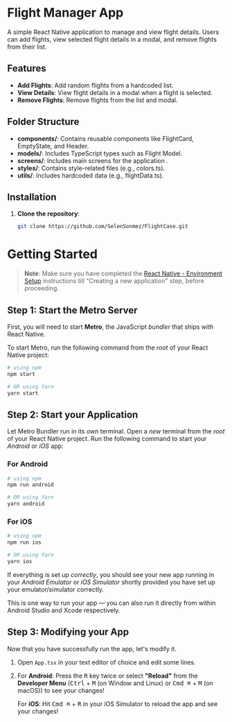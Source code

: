 # Flight Manager App

A simple React Native application to manage and view flight details. Users can add flights, view selected flight details in a modal, and remove flights from their list.

## Features

- **Add Flights**: Add random flights from a hardcoded list.
- **View Details**: View flight details in a modal when a flight is selected.
- **Remove Flights**: Remove flights from the list and modal.

## Folder Structure

- **components/**: Contains reusable components like FlightCard, EmptyState, and Header.
- **models/**: Includes TypeScript types such as Flight Model.
- **screens/**: Includes main screens for the application .
- **styles/**: Contains style-related files (e.g., colors.ts).
- **utils/**: Includes hardcoded data (e.g., flightData.ts).

## Installation

1. **Clone the repository**:
   ```bash
   git clone https://github.com/SelenSonmez/FlightCase.git
   ```

# Getting Started

> **Note**: Make sure you have completed the [React Native - Environment Setup](https://reactnative.dev/docs/environment-setup) instructions till "Creating a new application" step, before proceeding.

## Step 1: Start the Metro Server

First, you will need to start **Metro**, the JavaScript _bundler_ that ships _with_ React Native.

To start Metro, run the following command from the _root_ of your React Native project:

```bash
# using npm
npm start

# OR using Yarn
yarn start
```

## Step 2: Start your Application

Let Metro Bundler run in its _own_ terminal. Open a _new_ terminal from the _root_ of your React Native project. Run the following command to start your _Android_ or _iOS_ app:

### For Android

```bash
# using npm
npm run android

# OR using Yarn
yarn android
```

### For iOS

```bash
# using npm
npm run ios

# OR using Yarn
yarn ios
```

If everything is set up _correctly_, you should see your new app running in your _Android Emulator_ or _iOS Simulator_ shortly provided you have set up your emulator/simulator correctly.

This is one way to run your app — you can also run it directly from within Android Studio and Xcode respectively.

## Step 3: Modifying your App

Now that you have successfully run the app, let's modify it.

1. Open `App.tsx` in your text editor of choice and edit some lines.
2. For **Android**: Press the <kbd>R</kbd> key twice or select **"Reload"** from the **Developer Menu** (<kbd>Ctrl</kbd> + <kbd>M</kbd> (on Window and Linux) or <kbd>Cmd ⌘</kbd> + <kbd>M</kbd> (on macOS)) to see your changes!

   For **iOS**: Hit <kbd>Cmd ⌘</kbd> + <kbd>R</kbd> in your iOS Simulator to reload the app and see your changes!
